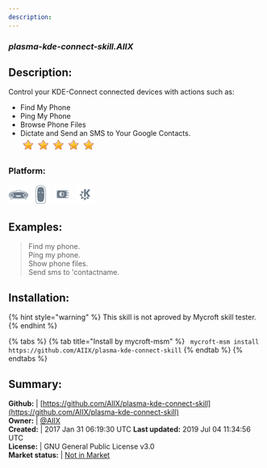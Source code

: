 ```yaml
---
description: 
---
```


### _plasma-kde-connect-skill.AIIX_  
## Description:  
Control your KDE-Connect connected devices with actions such as:
- Find My Phone
- Ping My Phone
- Browse Phone Files
- Dictate and Send an SMS to Your Google Contacts.  
![](../.gitbook/assets/star.png)![](../.gitbook/assets/star.png)![](../.gitbook/assets/star.png)![](../.gitbook/assets/star.png)![](../.gitbook/assets/star.png)  
### Platform:  
 ![Mark I](../.gitbook/assets/mark-1-icon.png)  ![Mark II](../.gitbook/assets/mark-2-icon.png)  ![Picroft](../.gitbook/assets/picroft-icon.png)  ![plasmoid](../.gitbook/assets/kde.png)   
  
## Examples:  
> Find my phone.  
> Ping my phone.  
> Show phone files.  
> Send sms to 'contactname.  
  
## Installation:  
{% hint style="warning" %}
This skill is not aproved by Mycroft skill tester.
{% endhint %}
    
{% tabs %}
{% tab title="Install by mycroft-msm" %}
``` mycroft-msm install https://github.com/AIIX/plasma-kde-connect-skill```
{% endtab %}
  {% endtabs %}
    
## Summary:  
**Github:** | [https://github.com/AIIX/plasma-kde-connect-skill](https://github.com/AIIX/plasma-kde-connect-skill)  
**Owner:** | [@AIIX](https://github.com/AIIX)  
**Created:** | 2017 Jan 31 06:19:30 UTC  **Last updated:** 2019 Jul 04 11:34:56 UTC  
**License:** | GNU General Public License v3.0  
**Market status:** | [Not in Market](https://market.mycroft.ai/skill/)  
